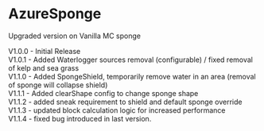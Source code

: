 # AzureSponge
Upgraded version on Vanilla MC sponge

V1.0.0 - Initial Release  
V1.0.1 - Added Waterlogger sources removal (configurable) / fixed removal of kelp and sea grass    
V1.1.0 - Added SpongeShield, temporarily remove water in an area (removal of sponge will collapse shield)  
V1.1.1 - Added clearShape config to change sponge shape  
V1.1.2 - added sneak requirement to shield and default sponge override  
V1.1.3 - updated block calculation logic for increased performance  
V1.1.4 - fixed bug introduced in last version.

